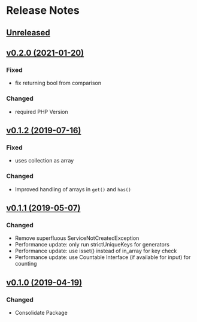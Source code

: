 # Release Notes

## [Unreleased](https://github.com/ixocreate/collection/compare/0.2.0...develop)

## [v0.2.0 (2021-01-20)](https://github.com/ixocreate/collection/compare/0.1.2...0.2.0)
### Fixed
- fix returning bool from comparison
### Changed
- required PHP Version

## [v0.1.2 (2019-07-16)](https://github.com/ixocreate/collection/compare/0.1.1...0.1.2)
### Fixed
- uses collection as array

### Changed
- Improved handling of arrays in `get()` and `has()`

## [v0.1.1 (2019-05-07)](https://github.com/ixocreate/collection/compare/0.1.0...0.1.1)
### Changed
- Remove superfluous ServiceNotCreatedException
- Performance update: only run strictUniqueKeys for generators
- Performance update: use isset() instead of in_array for key check
- Performance update: use Countable Interface (if available for input) for counting

## [v0.1.0 (2019-04-19)](https://github.com/ixocreate/collection/compare/master...0.1.0)
### Changed
- Consolidate Package
